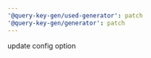 ```yaml
---
'@query-key-gen/used-generator': patch
'@query-key-gen/generator': patch
---
```


update config option
